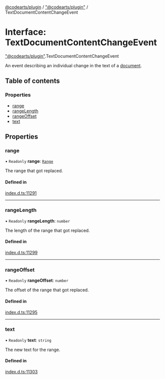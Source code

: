 [@codearts/plugin](../README.md) / ["@codearts/plugin"](../modules/_codearts_plugin_.md) / TextDocumentContentChangeEvent

# Interface: TextDocumentContentChangeEvent

["@codearts/plugin"](../modules/_codearts_plugin_.md).TextDocumentContentChangeEvent

An event describing an individual change in the text of a [document](codearts_plugin_.TextDocument.md).

## Table of contents

### Properties

- [range](codearts_plugin_.TextDocumentContentChangeEvent.md#range)
- [rangeLength](codearts_plugin_.TextDocumentContentChangeEvent.md#rangelength)
- [rangeOffset](codearts_plugin_.TextDocumentContentChangeEvent.md#rangeoffset)
- [text](codearts_plugin_.TextDocumentContentChangeEvent.md#text)

## Properties

### range

• `Readonly` **range**: [`Range`](../classes/codearts_plugin_.Range.md)

The range that got replaced.

#### Defined in

[index.d.ts:11291](https://github.com/huaweicloud/cloudide-plugin-api/blob/a055dd0/index.d.ts#L11291)

___

### rangeLength

• `Readonly` **rangeLength**: `number`

The length of the range that got replaced.

#### Defined in

[index.d.ts:11299](https://github.com/huaweicloud/cloudide-plugin-api/blob/a055dd0/index.d.ts#L11299)

___

### rangeOffset

• `Readonly` **rangeOffset**: `number`

The offset of the range that got replaced.

#### Defined in

[index.d.ts:11295](https://github.com/huaweicloud/cloudide-plugin-api/blob/a055dd0/index.d.ts#L11295)

___

### text

• `Readonly` **text**: `string`

The new text for the range.

#### Defined in

[index.d.ts:11303](https://github.com/huaweicloud/cloudide-plugin-api/blob/a055dd0/index.d.ts#L11303)
